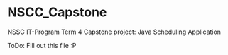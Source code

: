# NSCC_Capstone
NSSC IT-Program Term 4 Capstone project: Java Scheduling Application

ToDo: Fill out this file :P
